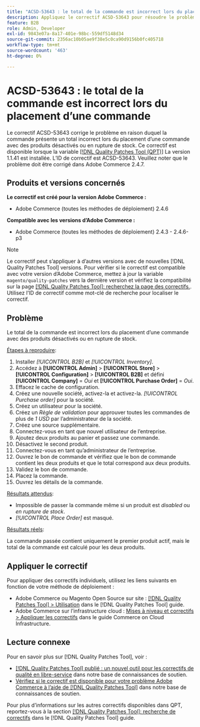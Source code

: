 ```yaml
---
title: "ACSD-53643 : le total de la commande est incorrect lors du placement d’une commande"
description: Appliquez le correctif ACSD-53643 pour résoudre le problème Adobe Commerce en raison duquel le total de la commande est incorrect lors du placement d’une commande avec des produits désactivés ou en rupture de stock.
feature: B2B
role: Admin, Developer
exl-id: 9843e07a-8a17-401e-98bc-559df5148d34
source-git-commit: 2356ac10b05ae9f38e5c0ca90d9156b0fc405718
workflow-type: tm+mt
source-wordcount: '463'
ht-degree: 0%

---
```


# ACSD-53643 : le total de la commande est incorrect lors du placement d’une commande

Le correctif ACSD-53643 corrige le problème en raison duquel la commande présente un total incorrect lors du placement d’une commande avec des produits désactivés ou en rupture de stock. Ce correctif est disponible lorsque la variable [[!DNL Quality Patches Tool (QPT)]](/help/announcements/adobe-commerce-announcements/magento-quality-patches-released-new-tool-to-self-serve-quality-patches.md) La version 1.1.41 est installée. L’ID de correctif est ACSD-53643. Veuillez noter que le problème doit être corrigé dans Adobe Commerce 2.4.7.

## Produits et versions concernés

**Le correctif est créé pour la version Adobe Commerce :**

* Adobe Commerce (toutes les méthodes de déploiement) 2.4.6

**Compatible avec les versions d’Adobe Commerce :**

* Adobe Commerce (toutes les méthodes de déploiement) 2.4.3 - 2.4.6-p3

>[!NOTE]
>
>Le correctif peut s’appliquer à d’autres versions avec de nouvelles [!DNL Quality Patches Tool] versions. Pour vérifier si le correctif est compatible avec votre version d’Adobe Commerce, mettez à jour la variable `magento/quality-patches` vers la dernière version et vérifiez la compatibilité sur la page [[!DNL Quality Patches Tool]: recherchez la page des correctifs.](https://experienceleague.adobe.com/tools/commerce-quality-patches/index.html). Utilisez l’ID de correctif comme mot-clé de recherche pour localiser le correctif.

## Problème

Le total de la commande est incorrect lors du placement d’une commande avec des produits désactivés ou en rupture de stock.

<u>Étapes à reproduire</u>:

1. Installer *[!UICONTROL B2B]* et *[!UICONTROL Inventory]*.
1. Accédez à **[!UICONTROL Admin]** > **[!UICONTROL Store]** > **[!UICONTROL Configuration]** > **[!UICONTROL B2B]** et défini **[!UICONTROL Company]** = *Oui* et **[!UICONTROL Purchase Order]** = *Oui*.
1. Effacez le cache de configuration.
1. Créez une nouvelle société, activez-la et activez-la. *[!UICONTROL Purchase order]* pour la société.
1. Créez un utilisateur pour la société.
1. Créez un *Règle de validation* pour approuver toutes les commandes de plus de *1 USD* par l’administrateur de la société.
1. Créez une source supplémentaire.
1. Connectez-vous en tant que nouvel utilisateur de l’entreprise.
1. Ajoutez deux produits au panier et passez une commande.
1. Désactivez le second produit.
1. Connectez-vous en tant qu’administrateur de l’entreprise.
1. Ouvrez le bon de commande et vérifiez que le bon de commande contient les deux produits et que le total correspond aux deux produits.
1. Validez le bon de commande.
1. Placez la commande.
1. Ouvrez les détails de la commande.

<u>Résultats attendus</u>:

* Impossible de passer la commande même si un produit est *disabled* ou *en rupture de stock*.
* *[!UICONTROL Place Order]* est masqué.

<u>Résultats réels</u>:

La commande passée contient uniquement le premier produit actif, mais le total de la commande est calculé pour les deux produits.

## Appliquer le correctif

Pour appliquer des correctifs individuels, utilisez les liens suivants en fonction de votre méthode de déploiement :

* Adobe Commerce ou Magento Open Source sur site : [[!DNL Quality Patches Tool] > Utilisation](https://experienceleague.adobe.com/docs/commerce-operations/tools/quality-patches-tool/usage.html) dans le [!DNL Quality Patches Tool] guide.
* Adobe Commerce sur l’infrastructure cloud : [Mises à niveau et correctifs > Appliquer les correctifs](https://experienceleague.adobe.com/docs/commerce-cloud-service/user-guide/develop/upgrade/apply-patches.html) dans le guide Commerce on Cloud Infrastructure.

## Lecture connexe

Pour en savoir plus sur [!DNL Quality Patches Tool], voir :

* [[!DNL Quality Patches Tool] publié : un nouvel outil pour les correctifs de qualité en libre-service](/help/announcements/adobe-commerce-announcements/magento-quality-patches-released-new-tool-to-self-serve-quality-patches.md) dans notre base de connaissances de soutien.
* [Vérifiez si le correctif est disponible pour votre problème Adobe Commerce à l’aide de [!DNL Quality Patches Tool]](/help/support-tools/patches-available-in-qpt-tool/check-patch-for-magento-issue-with-magento-quality-patches.md) dans notre base de connaissances de soutien.

Pour plus d’informations sur les autres correctifs disponibles dans QPT, reportez-vous à la section [[!DNL Quality Patches Tool]: recherche de correctifs](https://experienceleague.adobe.com/tools/commerce-quality-patches/index.html) dans le [!DNL Quality Patches Tool] guide.

